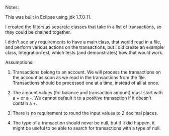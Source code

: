 Notes:

This was built in Eclipse using jdk 1.7.0_11.

I created the filters as separate classes that take in a list of transactions, so they could be chained together.

I didn't see any requirements to have a main class, that would read in a file, and perform various actions on the transactions,
but I did create an example class, IntegrationTest, which tests (and demonstrates) how that would work.


Assumptions:

1. Transactions belong to an account. We will process the transactions on the account as soon as we read in the transactions
from the file. Transactions should be processed one at a time, instead of all at once.

2. The amount values (for balance and transaction amount) must start with a + or a -. We cannot default it to a positive 
transaction if it doesn't contain a +.

3. There is no requirement to round the input values to 2 decimal places.

4. The type of a transaction should never be null, but if it did happen, it might be useful to be able to search for 
transactions with a type of null.